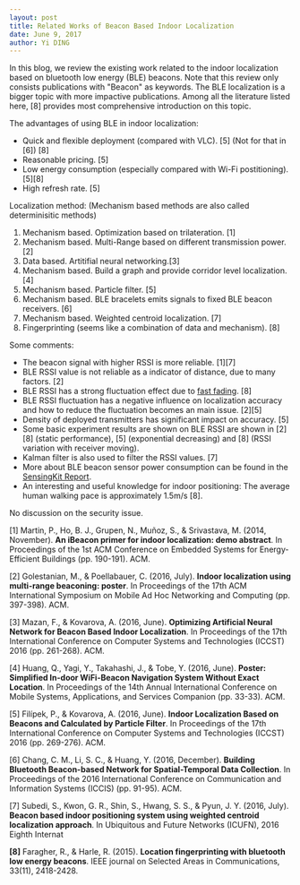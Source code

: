 ```yaml
--- 
layout: post
title: Related Works of Beacon Based Indoor Localization
date: June 9, 2017
author: Yi DING
---
```


[comment]: # (This blog compose the RELATED WORK section of future paper)

In this blog, we review the existing work related to the indoor localization based on bluetooth low energy (BLE) beacons. Note that this review only consists publications with "Beacon" as keywords. The BLE localization is a bigger topic with more impactive publications. Among all the literature listed here, [8] provides most comprehensive introduction on this topic.

The advantages of using BLE in indoor localization:
* Quick and flexible deployment (compared with VLC). [5] (Not for that in [6]) [8]
* Reasonable pricing. [5]
* Low energy consumption (especially compared with Wi-Fi postitioning). [5][8]
* High refresh rate. [5]

Localization method: (Mechanism based methods are also called determinisitic methods)
1. Mechanism based. Optimization based on trilateration. [1]
2. Mechanism based. Multi-Range based on different transmission power. [2]
3. Data based. Artitifial neural networking.[3]
4. Mechanism based. Build a graph and provide corridor level localization. [4]
5. Mechanism based. Particle filter. [5]
6. Mechanism based. BLE bracelets emits signals to fixed BLE beacon receivers. [6]
7. Mechanism based. Weighted centroid localization. [7]
8. Fingerprinting (seems like a combination of data and mechanism). [8]

Some comments:
* The beacon signal with higher RSSI is more reliable. [1][7]
* BLE RSSI value is not reliable as a indicator of distance, due to many factors. [2]
* BLE RSSI has a strong fluctuation effect due to [fast fading](http://www.rfwireless-world.com/Terminology/fast-fading-vs-slow-fading.html). [8]
* BLE RSSI fluctuation has a negative influence on localization accuracy and how to reduce the fluctuation becomes an main issue. [2][5]
* Density of deployed transmitters has significant impact on accuracy. [5]
* Some basic experiment results are shown on BLE RSSI are shown in [2][8] (static performance), [5] (exponential decreasing) and [8] (RSSI variation with receiver moving).
* Kalman filter is also used to filter the RSSI values. [7]
* More about BLE beacon sensor power consumption can be found in the [SensingKit Report](http://ieeexplore.ieee.org/abstract/document/7723503/).
* An interesting and useful knowledge for indoor positioning: The average human walking pace is approximately 1.5m/s [8].

No discussion on the security issue.

[1] Martin, P., Ho, B. J., Grupen, N., Muñoz, S., & Srivastava, M. (2014, November). **An iBeacon primer for indoor localization: demo abstract**. In Proceedings of the 1st ACM Conference on Embedded Systems for Energy-Efficient Buildings (pp. 190-191). ACM.

[2] Golestanian, M., & Poellabauer, C. (2016, July). **Indoor localization using multi-range beaconing: poster**. In Proceedings of the 17th ACM International Symposium on Mobile Ad Hoc Networking and Computing (pp. 397-398). ACM.

[3] Mazan, F., & Kovarova, A. (2016, June). **Optimizing Artificial Neural Network for Beacon Based Indoor Localization**. In Proceedings of the 17th International Conference on Computer Systems and Technologies (ICCST) 2016 (pp. 261-268). ACM.

[4] Huang, Q., Yagi, Y., Takahashi, J., & Tobe, Y. (2016, June). **Poster: Simplified In-door WiFi-Beacon Navigation System Without Exact Location**. In Proceedings of the 14th Annual International Conference on Mobile Systems, Applications, and Services Companion (pp. 33-33). ACM.

[5] Filípek, P., & Kovarova, A. (2016, June). **Indoor Localization Based on Beacons and Calculated by Particle Filter**. In Proceedings of the 17th International Conference on Computer Systems and Technologies (ICCST) 2016 (pp. 269-276). ACM.

[6] Chang, C. M., Li, S. C., & Huang, Y. (2016, December). **Building Bluetooth Beacon-based Network for Spatial-Temporal Data Collection**. In Proceedings of the 2016 International Conference on Communication and Information Systems (ICCIS) (pp. 91-95). ACM.

[7] Subedi, S., Kwon, G. R., Shin, S., Hwang, S. S., & Pyun, J. Y. (2016, July). **Beacon based indoor positioning system using weighted centroid localization approach**. In Ubiquitous and Future Networks (ICUFN), 2016 Eighth Internat

**[8]** Faragher, R., & Harle, R. (2015). **Location fingerprinting with bluetooth low energy beacons**. IEEE journal on Selected Areas in Communications, 33(11), 2418-2428.
